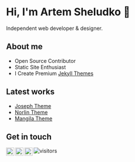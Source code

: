 # Hi, I'm Artem Sheludko 👋

Independent web developer & designer.

## About me

- Open Source Contributor
- Static Site Enthusiast
- I Create Premium [Jekyll Themes](https://jekyllthemes.io/developers/artem-sheludko)

## Latest works

- [Joseph Theme](https://jekyllthemes.io/theme/joseph-blog-jekyll-theme)
- [Norlin Theme](https://jekyllthemes.io/theme/norlin-dark-blog-jekyll-theme)
- [Mangila Theme](https://jekyllthemes.io/theme/mangila-blog-jekyll-theme)

## Get in touch

<a href="https://twitter.com/artemsheludko_">
  <img align="left" alt="Artem sheludko's Twitter" width="22px" src="https://cdn.jsdelivr.net/npm/simple-icons@v3/icons/twitter.svg" />
</a>
<a href="https://instagram.com/artemsheludko_/">
  <img align="left" alt="Artem Sheludko's Instagram" width="22px" src="https://cdn.jsdelivr.net/npm/simple-icons@v3/icons/instagram.svg" />
</a>
<a href="https://dribbble.com/artemsheludko/">
  <img align="left" alt="Artem Sheludko's Dribbble" width="22px" src="https://cdn.jsdelivr.net/npm/simple-icons@v3/icons/dribbble.svg" />
</a>


![visitors](https://visitor-badge.glitch.me/badge?page_id=artemsheludko/artemsheludko)
